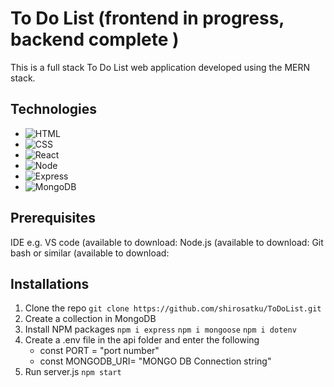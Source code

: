 # To Do List (frontend in progress, backend complete )
This is a full stack To Do List web application developed using the MERN stack. 

## Technologies
* ![HTML][HTML]
* ![CSS][CSS]
* ![React][React.js]
* ![Node][Node.js]
* ![Express][Express.js]
* ![MongoDB][MongoDB.js]
  
## Prerequisites
IDE e.g. VS code (available to download:
Node.js (available to download:
Git bash or similar (available to download:

## Installations
1. Clone the repo
  `git clone https://github.com/shirosatku/ToDoList.git`
3. Create a collection in MongoDB
4. Install NPM packages
   `npm i express`
   `npm i mongoose`
   `npm i dotenv`
6. Create a .env file in the api folder and enter the following
   * const PORT = "port number"
   * const MONGODB_URI= "MONGO DB Connection string"
7. Run server.js
   `npm start`
   

[HTML]: https://img.shields.io/badge/HTML5-E34F26?style=for-the-badge&logo=html5&logoColor=white

[CSS]: https://img.shields.io/badge/CSS3-1572B6?style=for-the-badge&logo=css3&logoColor=white

[React.js]: https://img.shields.io/badge/React-20232A?style=for-the-badge&logo=react&logoColor=61DAFB

[Node.js]: https://img.shields.io/badge/Node.js-43853D?style=for-the-badge&logo=node.js&logoColor=white

[Express.js]: https://img.shields.io/badge/Express.js-404D59?style=for-the-badge

[MongoDB.js]: https://img.shields.io/badge/MongoDB-4EA94B?style=for-the-badge&logo=mongodb&logoColor=white


